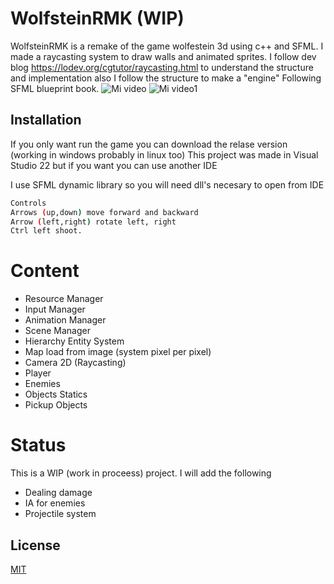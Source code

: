 # WolfsteinRMK (WIP)

WolfsteinRMK is a remake of the game wolfestein 3d using c++ and SFML.
I made a raycasting system to draw walls and animated sprites.
I follow dev blog https://lodev.org/cgtutor/raycasting.html to understand the structure and implementation also I follow the structure to make a "engine" Following SFML blueprint book.
![Mi video](https://user-images.githubusercontent.com/30010210/207696834-95f8c645-83fa-4d78-9f64-5dde77b0eedc.gif)
![Mi video1](https://user-images.githubusercontent.com/30010210/207697062-6fe7960e-9a02-44d4-aa54-504339535f6b.gif)

## Installation

If you only want run the game you can download the relase version (working in  windows probably in linux too)
This project was made in Visual Studio 22 but if you want you can use another IDE

I use SFML dynamic library so you will need dll's necesary to open from IDE

```bash
Controls
Arrows (up,down) move forward and backward
Arrow (left,right) rotate left, right
Ctrl left shoot.
```

# Content
- Resource Manager
- Input Manager
- Animation Manager
- Scene Manager
- Hierarchy Entity System
- Map load from image (system pixel per pixel)
- Camera 2D (Raycasting)
- Player
- Enemies
- Objects Statics
- Pickup Objects
# Status
This is a WIP (work in proceess) project.
I will add the following
- Dealing damage
- IA for enemies
- Projectile system

## License

[MIT](https://choosealicense.com/licenses/mit/)
